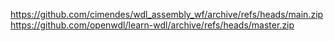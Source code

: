 https://github.com/cimendes/wdl_assembly_wf/archive/refs/heads/main.zip
https://github.com/openwdl/learn-wdl/archive/refs/heads/master.zip
